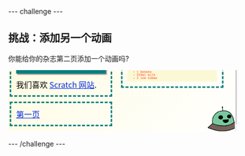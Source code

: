 \--- challenge \---

## 挑战：添加另一个动画

你能给你的杂志第二页添加一个动画吗?

![screenshot](images/magazine-animation-challenge.png)

\--- /challenge \---